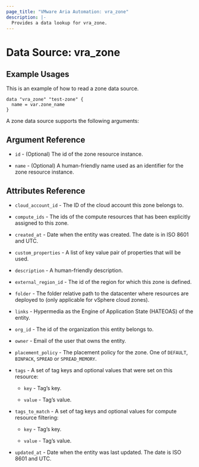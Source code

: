 ```yaml
---
page_title: "VMware Aria Automation: vra_zone"
description: |-
  Provides a data lookup for vra_zone.
---
```


# Data Source: vra_zone

## Example Usages

This is an example of how to read a zone data source.

```hcl
data "vra_zone" "test-zone" {
  name = var.zone_name
}
```

A zone data source supports the following arguments:

## Argument Reference

* `id` - (Optional) The id of the zone resource instance.

* `name` - (Optional) A human-friendly name used as an identifier for the zone resource instance.

## Attributes Reference

* `cloud_account_id` - The ID of the cloud account this zone belongs to.

* `compute_ids` - The ids of the compute resources that has been explicitly assigned to this zone.

* `created_at` - Date when the entity was created. The date is in ISO 8601 and UTC.

* `custom_properties` - A list of key value pair of properties that will be used.

* `description` - A human-friendly description.

* `external_region_id` - The id of the region for which this zone is defined.

* `folder` - The folder relative path to the datacenter where resources are deployed to (only applicable for vSphere cloud zones).

* `links` - Hypermedia as the Engine of Application State (HATEOAS) of the entity.

* `org_id` - The id of the organization this entity belongs to.

* `owner` - Email of the user that owns the entity.

* `placement_policy` - The placement policy for the zone. One of `DEFAULT`, `BINPACK`, `SPREAD` or `SPREAD_MEMORY`.

* `tags` - A set of tag keys and optional values that were set on this resource:

  * `key` - Tag’s key.

  * `value` - Tag’s value.

* `tags_to_match` - A set of tag keys and optional values for compute resource filtering:

  * `key` - Tag’s key.

  * `value` - Tag’s value.

* `updated_at` - Date when the entity was last updated. The date is ISO 8601 and UTC.

